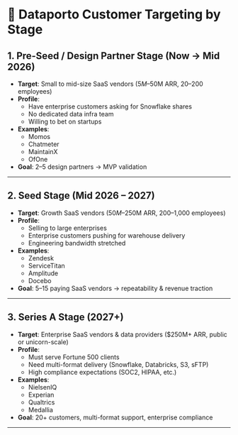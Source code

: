 # 🎯 Dataporto Customer Targeting by Stage

## 1. Pre-Seed / Design Partner Stage (Now → Mid 2026)

- **Target**: Small to mid-size SaaS vendors ($5M–$50M ARR, 20–200 employees)
- **Profile**:
  - Have enterprise customers asking for Snowflake shares
  - No dedicated data infra team
  - Willing to bet on startups
- **Examples**:
  - Momos
  - Chatmeter
  - MaintainX
  - OfOne
- **Goal**: 2–5 design partners → MVP validation

---

## 2. Seed Stage (Mid 2026 – 2027)

- **Target**: Growth SaaS vendors ($50M–$250M ARR, 200–1,000 employees)
- **Profile**:
  - Selling to large enterprises
  - Enterprise customers pushing for warehouse delivery
  - Engineering bandwidth stretched
- **Examples**:
  - Zendesk
  - ServiceTitan
  - Amplitude
  - Docebo
- **Goal**: 5–15 paying SaaS vendors → repeatability & revenue traction

---

## 3. Series A Stage (2027+)

- **Target**: Enterprise SaaS vendors & data providers ($250M+ ARR, public or unicorn-scale)
- **Profile**:
  - Must serve Fortune 500 clients
  - Need multi-format delivery (Snowflake, Databricks, S3, sFTP)
  - High compliance expectations (SOC2, HIPAA, etc.)
- **Examples**:
  - NielsenIQ
  - Experian
  - Qualtrics
  - Medallia
- **Goal**: 20+ customers, multi-format support, enterprise compliance

---
